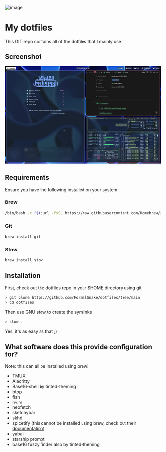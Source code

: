 ![image](https://raw.githubusercontent.com/FormalSnake/dotfiles/main/assets/banner-dots.png)
# My dotfiles
This GIT repo contains all of the dotfiles that I mainly use.

## Screenshot
![image](https://raw.githubusercontent.com/FormalSnake/dotfiles/main/assets/screenshot.png)

## Requirements
Ensure you have the following installed on your system:

### Brew
```sh
/bin/bash -c "$(curl -fsSL https://raw.githubusercontent.com/Homebrew/install/HEAD/install.sh)"
```
### Git
```sh
brew install git
```
### Stow
```sh
brew install stow
```

## Installation
First, check out the dotfiles repo in your $HOME directory using git
```sh
> git clone https://github.com/FormalSnake/dotfiles/tree/main
> cd dotfiles
```
Then use GNU stow to create the symlinks
```sh
> stow .
```
Yes, it's as easy as that ;)

## What software does this provide configuration for?
Note: this can all be installed using brew!
* TMUX
* Alacritty
* Base16-shell by tinted-theming
* btop
* fish
* nvim
* neofetch
* sketchybar
* skhd
* spicetify (this cannot be installed using brew, check out their [documentation](https://spicetify.app/))
* yabai
* starship prompt
* base16 fuzzy finder also by tinted-theming

